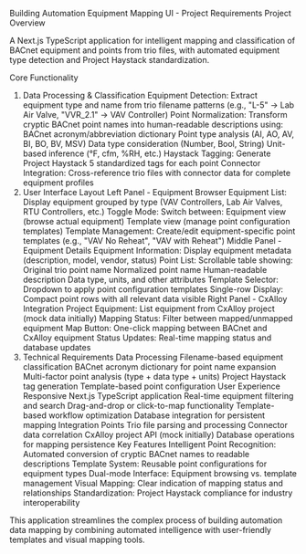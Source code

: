 Building Automation Equipment Mapping UI - Project Requirements
Project Overview

A Next.js TypeScript application for intelligent mapping and classification of BACnet equipment and points from trio files, with automated equipment type detection and Project Haystack standardization.

Core Functionality
1. Data Processing & Classification
Equipment Detection: Extract equipment type and name from trio filename patterns (e.g., "L-5" → Lab Air Valve, "VVR_2.1" → VAV Controller)
Point Normalization: Transform cryptic BACnet point names into human-readable descriptions using:
BACnet acronym/abbreviation dictionary
Point type analysis (AI, AO, AV, BI, BO, BV, MSV)
Data type consideration (Number, Bool, String)
Unit-based inference (°F, cfm, %RH, etc.)
Haystack Tagging: Generate Project Haystack 5 standardized tags for each point
Connector Integration: Cross-reference trio files with connector data for complete equipment profiles
2. User Interface Layout
Left Panel - Equipment Browser
Equipment List: Display equipment grouped by type (VAV Controllers, Lab Air Valves, RTU Controllers, etc.)
Toggle Mode: Switch between:
Equipment view (browse actual equipment)
Template view (manage point configuration templates)
Template Management: Create/edit equipment-specific point templates (e.g., "VAV No Reheat", "VAV with Reheat")
Middle Panel - Equipment Details
Equipment Information: Display equipment metadata (description, model, vendor, status)
Point List: Scrollable table showing:
Original trio point name
Normalized point name
Human-readable description
Data type, units, and other attributes
Template Selector: Dropdown to apply point configuration templates
Single-row Display: Compact point rows with all relevant data visible
Right Panel - CxAlloy Integration
Project Equipment: List equipment from CxAlloy project (mock data initially)
Mapping Status: Filter between mapped/unmapped equipment
Map Button: One-click mapping between BACnet and CxAlloy equipment
Status Updates: Real-time mapping status and database updates
3. Technical Requirements
Data Processing
Filename-based equipment classification
BACnet acronym dictionary for point name expansion
Multi-factor point analysis (type + data type + units)
Project Haystack tag generation
Template-based point configuration
User Experience
Responsive Next.js TypeScript application
Real-time equipment filtering and search
Drag-and-drop or click-to-map functionality
Template-based workflow optimization
Database integration for persistent mapping
Integration Points
Trio file parsing and processing
Connector data correlation
CxAlloy project API (mock initially)
Database operations for mapping persistence
Key Features
Intelligent Point Recognition: Automated conversion of cryptic BACnet names to readable descriptions
Template System: Reusable point configurations for equipment types
Dual-mode Interface: Equipment browsing vs. template management
Visual Mapping: Clear indication of mapping status and relationships
Standardization: Project Haystack compliance for industry interoperability

This application streamlines the complex process of building automation data mapping by combining automated intelligence with user-friendly templates and visual mapping tools.